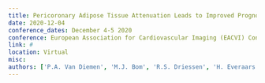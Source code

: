 ```yaml
---
title: Pericoronary Adipose Tissue Attenuation Leads to Improved Prognostication Beyond Atherosclerotic Burden and High-Risk Plaques in Patients with Suspected Coronary Artery Disease
date: 2020-12-04
conference_dates: December 4-5 2020
conference: European Association for Cardiovascular Imaging (EACVI) Congress
link: #
location: Virtual
misc:  
authors: ['P.A. Van Diemen', 'M.J. Bom', 'R.S. Driessen', 'H. Everaars', 'R.W. De Winter', 'P.M. Van De Ven', 'M. Freiman', 'L. Goshen', 'E. Langzam', 'J.K. Min', 'J.A. Leipsic', 'P.G. Raijmakers', 'A.C. Van Rossum', 'I. Danad', 'P. Knaapen']
---
```

